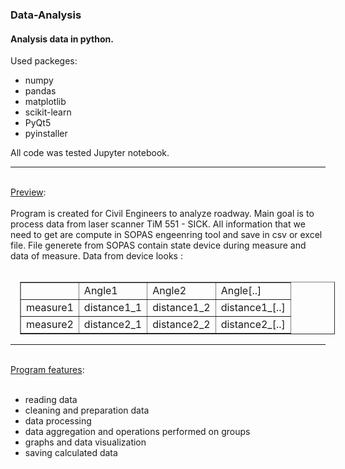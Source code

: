 <h3>Data-Analysis</h3>

<h4>Analysis data in python.</h4>

Used packeges:
<ul>
    <li>numpy</li>
    <li>pandas</li>
    <li>matplotlib</li>
    <li>scikit-learn</li>
    <li>PyQt5</li>
    <li>pyinstaller</li>
</ul>
All code was tested Jupyter notebook.
<br>
<hr>
<br>
<u>Preview</u>: <br>
<br>
Program is created for Civil Engineers to analyze roadway.
Main goal is to process data from laser scanner TiM 551 - SICK.
All information that we need to get are compute in SOPAS engeenring tool and save in csv or excel file.
File generete from SOPAS contain state device during measure and data of measure.
Data from device looks :
<br><br>
<table border="1" style="margin-left:15px">
    <tr>
        <td></td>
        <td>Angle1</td>
        <td>Angle2</td>
        <td>Angle[..]</td>
    </tr>
    <tr>
        <td>measure1</td>
        <td>distance1_1</td>
        <td>distance1_2</td>
        <td>distance1_[..]</td>
    </tr>
    <tr>
        <td>measure2</td>
        <td>distance2_1</td>
        <td>distance2_2</td>
        <td>distance2_[..]</td>
    </tr>
</table>
<hr>
<br>
<u>Program features</u>: <br>
<br>
<ul>
    <li>reading data</li>
    <li>cleaning and preparation data</li>
    <li>data processing</li>
    <li>data aggregation and operations performed on groups</li>
    <li>graphs and data visualization</li>
    <li>saving calculated data</li>
</ul>
<br>